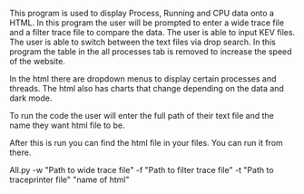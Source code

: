 This program is used to display Process, Running and CPU data onto a HTML.
In this program the user will be prompted to enter a wide trace file and a filter trace file to compare the data.
The user is able to input KEV files.
The user is able to switch between the text files via drop search.
In this program the table in the all processes tab is removed to increase the speed of the website.


In the html there are dropdown menus to display certain processes and threads.
The html also has charts that change depending on the data and dark mode.

To run the code the user will enter the full path of their text file and the name they want html file to be.

After this is run you can find the html file in your files. You can run it from there.

All.py -w "Path to wide trace file" -f "Path to filter trace file" -t "Path to traceprinter file" "name of html"


